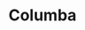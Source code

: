 ---
cc-type: constellation
title: "Columba"
hashtag: columba
borders:
  - Caelum
  - Canis Major
  - Lepus
  - Pictor
  - Puppis
subdivision-of:
  - southern celestial hemisphere
tags:
  - Dove
  - Constellation
---